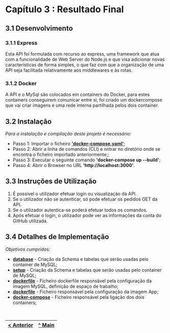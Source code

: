 # Capítulo 3 : Resultado Final

## 3.1 Desenvolvimento

### 3.1.1 Express

Esta API foi formulada com recurso ao express, uma framework que atua com a funcionalidade de Web Server do Node.js e que visa adicionar novas características de forma simples, o que faz com que a organização de uma API seja facilitada relativamente aos middlewares e às rotas.

### 3.1.2 Docker

A API e o MySql são colocados em containers do Docker, para estes containers conseguirem comunicar entre si, foi criado um dockercompose que vai criar imagens e uma rede interna partilhada pelos dois container.


## 3.2 Instalação


_Para a instalação e compilação deste projeto é necessário:_

* Passo 1: Importar o ficheiro **['docker-compose.yaml'](../docker-compose.yaml)**;
* Passo 2: Abrir a linha de comandos (CLI) e nntrar no diretório onde se encontra o ficheiro importado anteriormente;; 
* Passo 3: Executar o seguinte comando **'docker-compose up --build'**;
* Passo 4: Abrir o Browser no URL **'http://localhost:3000'**.

## 3.3 Instruções de Utilização

1. É possivel o utilizador efetuar login ou visualização da API.
2. Se o utilizador não se autenticar, só pode efetuar os pedidos GET da API.
3. Se o utilizador autentica-se poderá efetuar todos os comandos.
4. Após efetuar o login, o utilizador pode ver as informações da conta do GitHub utilizada.

## 3.4 Detalhes de Implementação

_Objetivos cumpridos:_
* **[database](../db/database.sql)** - Criação da Schema e tabelas que serão usadas pelo container de MySQL;
* **[setup](../db/setup.sh)** - Criação da Schema e tabelas que serão usadas pelo container de MySQL;
* **[dockerfile](../dockerfile.mysql)** - Ficheiro dockerfile responsável pela configuração da imagem MySQL, definição de espaço de trabalho;
* **[dockerfile](../dockerfile.app)** - Ficheiro responsável pela configuração da imagem App;
* **[docker-compose](../docker-compose.yml)** - Ficheiro responsável pela ligação dos dois containers;


<br>

[< Anterior](c2.md) | [^ Main](../) 
:--- | :---: 
